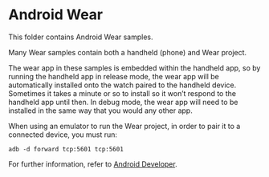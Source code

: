 Android Wear
============================

This folder contains Android Wear samples.

Many Wear samples contain both a handheld (phone) and Wear project.

The wear app in these samples is embedded within the handheld app, so by running the handheld app in release mode, the wear app will be automatically installed onto the watch paired to the handheld device. Sometimes it takes a minute or so to install so it won’t respond to the handheld app until then. In debug mode, the wear app will need to be installed in the same way that you would any other app.
  
When using an emulator to run the Wear project, in order to pair it to a connected device,  you must run:
```
adb -d forward tcp:5601 tcp:5601
```
For further information, refer to [Android Developer](http://developer.android.com/training/wearables/apps/creating.html#SetupEmulator).